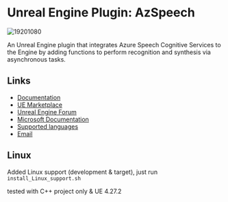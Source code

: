 # Unreal Engine Plugin: AzSpeech

![19201080](https://user-images.githubusercontent.com/77353979/205382052-055d1c2f-421a-4472-ac26-fd75dcf8ddb1.png)

An Unreal Engine plugin that integrates Azure Speech Cognitive Services to the Engine by adding functions to perform recognition and synthesis via asynchronous tasks.

## Links

* [Documentation](https://github.com/lucoiso/UEAzSpeech/wiki)
* [UE Marketplace](https://www.unrealengine.com/marketplace/en-US/product/azspeech-async-text-to-voice-and-voice-to-text)
* [Unreal Engine Forum](https://forums.unrealengine.com/t/free-azspeech-plugin-text-to-speech-speech-to-text-and-more-with-microsoft-azure-cognitive-services/)
* [Microsoft Documentation](https://docs.microsoft.com/en-us/azure/cognitive-services/speech-service/)  
* [Supported languages](https://docs.microsoft.com/en-us/azure/cognitive-services/speech-service/language-support)  
* [Email](mailto:contatolukevboas@gmail.com)  

## Linux

Added Linux support (development & target), just run `install_Linux_support.sh`

tested with C++ project only & UE 4.27.2
